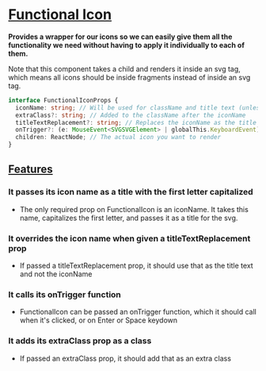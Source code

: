 # [Functional Icon](FunctionalIcon/FunctionalIcon.tsx)

**Provides a wrapper for our icons so we can easily give them all the functionality we need without having to apply it individually to each of them.**

Note that this component takes a child and renders it inside an svg tag, which means all icons should be inside fragments instead of inside an svg tag.

```typescript
interface FunctionalIconProps {
  iconName: string; // Will be used for className and title text (unless titleTextReplacement provided)
  extraClass?: string; // Added to the className after the iconName
  titleTextReplacement?: string; // Replaces the iconName as the title text for the SVG
  onTrigger?: (e: MouseEvent<SVGSVGElement> | globalThis.KeyboardEvent) => any;
  children: ReactNode; // The actual icon you want to render
}
```

## [Features](FunctionalIcon/FunctionalIcon.test.tsx)

### It passes its icon name as a title with the first letter capitalized

- The only required prop on FunctionalIcon is an iconName. It takes this name, capitalizes the first letter, and passes it as a title for the svg.

### It overrides the icon name when given a titleTextReplacement prop

- If passed a titleTextReplacement prop, it should use that as the title text and not the iconName

### It calls its onTrigger function

- FunctionalIcon can be passed an onTrigger function, which it should call when it's clicked, or on Enter or Space keydown

### It adds its extraClass prop as a class

- If passed an extraClass prop, it should add that as an extra class

